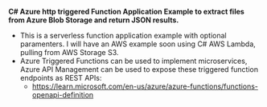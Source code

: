 <b>C# Azure http triggered Function Application Example to extract files from Azure Blob Storage and return JSON results.</b>
- This is a serverless function application example with optional paramenters. I will have an AWS example soon using C# AWS Lambda, pulling from AWS Storage S3.
- Azure Triggered Functions can be used to implement microservices, Azure API Management can be used to expose these triggered function endpoints as REST APIs:
  - https://learn.microsoft.com/en-us/azure/azure-functions/functions-openapi-definition 

